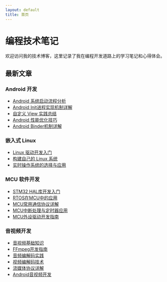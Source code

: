 ```yaml
---
layout: default
title: 首页
---
```


<div class="category-section">
  <h1>编程技术笔记</h1>
  <p>欢迎访问我的技术博客，这里记录了我在编程开发道路上的学习笔记和心得体会。</p>
</div>

<div class="category-section">
  <h2>最新文章</h2>
  
  <div class="card">
    <h3>Android 开发</h3>
    <ul class="post-list">
      <li><a href="/posts/android/system-boot-process">Android 系统启动流程分析</a></li>
      <li><a href="/posts/android/init-process">Android Init进程实现机制详解</a></li>
      <li><a href="/posts/android/custom-view-practice">自定义 View 实践总结</a></li>
      <li><a href="/posts/android/performance-optimization">Android 性能优化技巧</a></li>
      <li><a href="/posts/android/binder-mechanism">Android Binder机制详解</a></li>
    </ul>
  </div>

  <div class="card">
    <h3>嵌入式 Linux</h3>
    <ul class="post-list">
      <li><a href="/posts/embedded-linux/driver-development-basics">Linux 驱动开发入门</a></li>
      <li><a href="/posts/embedded-linux/build-custom-linux">构建自己的 Linux 系统</a></li>
      <li><a href="/posts/embedded-linux/rtos-selection">实时操作系统的选择与应用</a></li>
    </ul>
  </div>

  <div class="card">
    <h3>MCU 软件开发</h3>
    <ul class="post-list">
      <li><a href="/posts/mcu/stm32-hal-basic">STM32 HAL库开发入门</a></li>
      <li><a href="/posts/mcu/rtos-in-mcu">RTOS在MCU中的应用</a></li>
      <li><a href="/posts/mcu/communication-protocols">MCU常用通信协议详解</a></li>
      <li><a href="/posts/mcu/interrupt-and-timer">MCU中断处理与定时器应用</a></li>
      <li><a href="/posts/mcu/peripheral-programming">MCU外设驱动开发指南</a></li>
    </ul>
  </div>

  <div class="card">
    <h3>音视频开发</h3>
    <ul class="post-list">
      <li><a href="/posts/av/basic-concepts">音视频基础知识</a></li>
      <li><a href="/posts/av/ffmpeg-guide">FFmpeg开发指南</a></li>
      <li><a href="/posts/av/audio-codec">音频编解码实践</a></li>
      <li><a href="/posts/av/video-codec">视频编解码技术</a></li>
      <li><a href="/posts/av/streaming-protocols">流媒体协议详解</a></li>
      <li><a href="/posts/av/android-av-dev">Android音视频开发</a></li>
    </ul>
  </div>
</div> 
